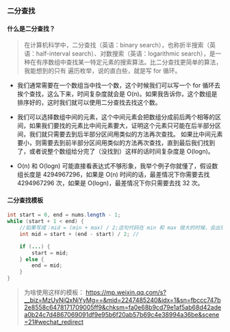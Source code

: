  
### 二分查找

#### 什么是二分查找？
> 在计算机科学中，二分查找（英语：binary search），也称折半搜索（英语：half-interval search）、对数搜索（英语：logarithmic search），是一种在有序数组中查找某一特定元素的搜索算法。比二分查找更简单的算法，我能想到的只有 遍历枚举，说的直白些，就是写 for 循环。

*  我们通常需要在一个数组当中找一个数，这个时候我们可以写一个 for 循环去挨个查找，这么下来，时间复杂度就会是 O(n)。如果我告诉你，这个数组是排序好的，这时我们就可以使用二分查找去找这个数。

* 我们可以选择数组中间的元素，这个中间元素会把数组分成前后两个相等的区间，如果我们要找的元素比中间元素要大，证明这个元素只可能在后半部分区间，我们就只需要去到后半部分区间用类似的方法再次查找。
如果比中间元素要小，则需要去到前半部分区间用类似的方法再次查找，直到最后我们找到了，或者说整个数组给分完了（没找到）这样的话时间复杂度是 O(logn)。

* O(n) 和 O(logn) 可能直接看表达式不够形象，我举个例子你就懂了，假设数组长度是 4294967296，如果是 O(n) 时间的话，最差情况下你需要去找 4294967296 次，如果是 O(logn)，最差情况下你只需要去找 32 次。

#### 二分查找模板

```java
int start = 0, end = nums.length - 1;
while (start + 1 < end) {
    //如果写成：mid = (min + max) / 2;这句代码在 min 和 max 很大的时候，会出现溢出的情况，从而导致数组访问出错。
    int mid = start + (end - start) / 2; //

    if (...) {
        start = mid;
    } else {
        end = mid;
    }
}
```
> 为啥使用这样的模板： https://mp.weixin.qq.com/s?__biz=MzUyNjQxNjYyMg==&mid=2247485240&idx=1&sn=fbccc747b2e8558c6478171709005ff9&chksm=fa0e68b9cd79e1af5ab68d42adea0b24c7d4867069091df9e95b6f20ab57b69c4e38994a36be&scene=21#wechat_redirect

